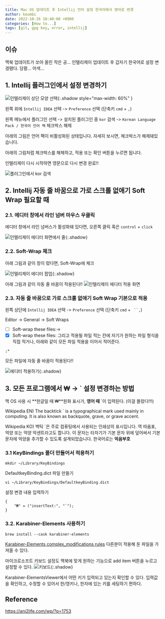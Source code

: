 ```yaml
---
title: Mac OS 업데이트 후 Intellij 언어 설정 한국어에서 영어로 변경
author: keumbi
date: 2022-10-26 10:40:00 +0900
categories: [How to...]
tags: [git, gpg key, error, intellij]
---
```


## 이슈
맥북 업데이트가 쏘아 올린 작은 공... 인텔리제이 업데이트 후 갑자기 한국어로 설정 변경됐다. 당황... 어색...

## 1. Intellij 플러그인에서 설정 변경하기
![인텔리제이 상단 모양 선택](/assets/img/img-intellij-top.png){:.shadow style="max-width: 60%" }

왼쪽 위에 `Intellij IDEA` 선택 -> `Preference` 선택 (단축키 `cmd` + `,`)

왼쪽 메뉴에서 플러그인 선택 -> 설치된 플러그인 중 `kor` 검색 -> `Korean Language Pack / 한국어 언어 팩` 체크박스 해제

아래의 그림은 언어 팩이 비활성화된 상태입니다. 자세히 보시면, 체크박스가 해제돼있습니다.

아래의 그림처럼 체크박스를 해체하고, 적용 또는 확인 버튼을 누르면 됩니다.

인텔리제이 다시 시작하면 영문으로 다시 변경 완료!!

![플러그인에서 kor 검색](/assets/img/img-plugin-kor.png)


## 2. Intellij 자동 줄 바꿈으로 가로 스크롤 없애기 Soft Wrap 필요할 때

### 2.1. 에디터 창에서 라인 넘버 마우스 우클릭
에디터 창에서 라인 넘버스가 활성화돼 있다면, 오른쪽 클릭 혹은 `control` + `click`

![인텔리제이 에디터 화면에서 줄](/assets/img/img-intellij-num.png){:.shadow}

### 2.2. Soft-Wrap 체크
아래 그림과 같이 창이 떴다면, Soft-Wrap에 체크

![인텔리제이 에디터 팝업](/assets/img/img-intellij-pop-up.png){:.shadow}

아래 그림과 같이 자동 줄 바꿈이 적용된다!!
![인텔리제이 에디터 적용 화면](/assets/img/img-intellij-soft-wrap.png)


### 2.3. 자동 줄 바꿈으로 가로 스크롤 없애기 Soft Wrap 기본으로 적용
왼쪽 상단에 `Intellij IDEA` 선택 -> `Preference` 선택 (단축키 `cmd` + ` ``,`)

Editor -> General -> Soft Wraps
- [ ] Soft-wrap these files:->
- [x] Soft-wrap these files:
그리고 적용될 파일 적는 칸에 자기가 원하는 파일 형식을 직접 적거나, 아래와 같이 모든 파일 적용을 이어서 적어준다.
```
;*
```
모든 파일에 자동 줄 바꿈이 적용된다!!

![에디터 적용하기](/assets/img/img-intellij-editor-general.png){:.shadow}


## 3. 모든 프로그램에서 ₩ → ` 설정 변경하는 방법
맥 OS 사용 시 **한글일 때 ₩**원화 표시가, **영어 때** `이 입력된다. (이걸 몰랐다!!!)

Wikipedia EN) The backtick ` is a typographical mark used mainly in computing. It is also known as backquote, grave, or grave accent.

Wikipedia KO) 백틱 `은 주로 컴퓨팅에서 사용되는 인쇄상의 표시입니다. 역 따옴표, 억양 또는 억양 악센트라고도 합니다. 이 문자는 타자기가 기본 문자 위에 덮어써서 기본 문자에 억양을 추가할 수 있도록 설계되었습니다. 한국어로는 **억음부호**


### 3.1 KeyBindings 폴더 만들어서 적용하기

```
mkdir ~/Library/KeyBindings
```

DefaultkeyBinding.dict 파일 만들기

```
vi ~/Library/KeyBindings/DefaultkeyBinding.dict
```

설정 변경 내용 입력하기

```
{
    "₩" = ("insertText:", "`");
}
```

### 3.2. Karabiner-Elements 사용하기
```
brew install --cask karabiner-elements
```
[Karabiner-Elements complex_modifications rules](https://ke-complex-modifications.pqrs.org/#korean_won_to_backtick) 다른분이 적용해 둔 파일을 가져올 수 있다.

마이크로소프트 키보드 설정도 맥북에 맞게 원하는 기능으로 add item 버튼을 누르고 설정할 수 있다.
![키보드](/assets/img/img-karabiner-keyboard.png){:.shadow}

Karabiner-ElementsViewer에서 어떤 키가 입력되고 있는지 확인할 수 있다.
입력값을 확인하고, 수정할 수 있어서 한/영키나, 한자에 있는 키를 세팅하기 편하다.

## Reference
<https://ani2life.com/wp/?p=1753>
